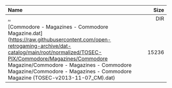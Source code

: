 |Name|Size|
|:---|---:|
|[..](../index.html)|DIR|
|[Commodore - Magazines - Commodore Magazine.dat](https://raw.githubusercontent.com/open-retrogaming-archive/dat-catalog/main/root/normalized/TOSEC-PIX/Commodore/Magazines/Commodore Magazine/Commodore - Magazines - Commodore Magazine/Commodore - Magazines - Commodore Magazine (TOSEC-v2013-11-07_CM).dat)|15236|
